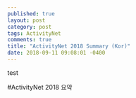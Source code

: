 ```yaml
---
published: true
layout: post
category: post
tags: ActivityNet
comments: true
title: "ActivityNet 2018 Summary (Kor)"
date: 2018-09-11 09:08:01 -0400
---
```


test

#ActivityNet 2018 요약
